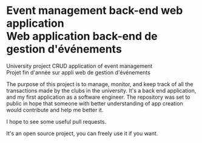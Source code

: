 # Event management back-end web application <br /> Web application back-end de gestion d'événements


University project CRUD application of event management <br /> Projet fin d'année sur appli web de gestion d'événements




The purpose of this project is to manage, monitor, and keep track of all the transactions made by the clubs in the university.
It's a back end application, and my first application as a software engineer. The repository was set to public in hope that someone with better understanding of app 
creation would contribute and help me better it.

I hope to see some useful pull requests.

It's an open source project, you can freely use it if you want.

